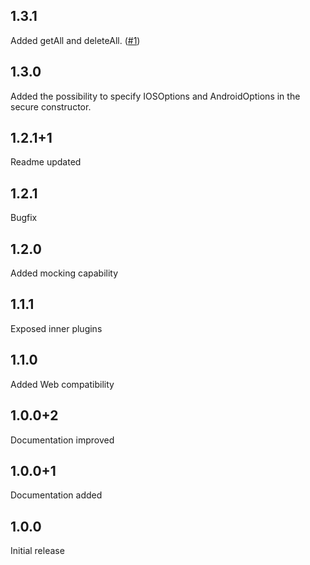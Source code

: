 ## 1.3.1
Added getAll and deleteAll. ([#1](https://github.com/magicleon94/storage_wrapper/issues/1))
## 1.3.0
Added the possibility to specify IOSOptions and AndroidOptions in the secure constructor.
## 1.2.1+1
Readme updated
## 1.2.1
Bugfix
## 1.2.0
Added mocking capability
## 1.1.1
Exposed inner plugins
## 1.1.0
Added Web compatibility
## 1.0.0+2
Documentation improved
## 1.0.0+1
Documentation added
## 1.0.0
Initial release